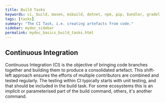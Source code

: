 ```yaml
---
title: Build Tasks
keywords: ci, build, maven, msbuild, dotnet, npm, pip, bundler, gradel, ant, make
tags: [tasks]
summary: "The CI Task, i.e. creating artefacts from code."
sidebar: mydoc_sidebar
permalink: mydoc_basics_build_tasks.html
---
```


## Continuous Integration

Continuous Integration (CI) is the objective of bringing code branches together and building them to produce a consolidated artefact. This shift-left approach ensures the efforts of multiple contributors are combined and tested regularly. The testing within CI typically starts with unit testing, and that should be included in the build task. For some ecosystems this is an implicit or parameterised part of the build command, others, it's another command.

